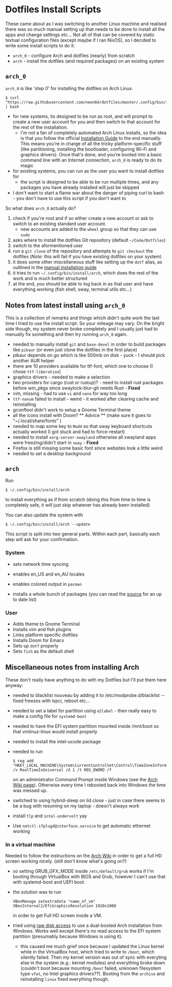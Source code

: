 # Dotfiles Install Scripts

These came about as I was switching to another Linux machine and realised there was so much manual setting up that needs to be done to install all the apps and change settings etc... Not all of that can be covered by static textual configuration files (except maybe if I ran NixOS), so I decided to write some install scripts to do it.

- `arch_0` - configure Arch and dotfiles (nearly) from scratch
- `arch` - install the dotfiles (and required packages) on an existing system

## `arch_0`

`arch_0` is like 'step 0' for installing the dotfiles on Arch Linux.

    $ curl "https://raw.githubusercontent.com/neon64/dotfiles/master/.config/bin/install/arch_0" | bash

- for new systems, its designed to be run as root, and will prompt to create a new user account for you and then switch to that account for the rest of the installation.
    - I'm not a fan of completely automated Arch Linux installs, so the idea is that you follow the official [Installation Guide](https://wiki.archlinux.org/index.php/installation_guide) to the end manually. This means you're in charge of all the tricky platform-specific stuff (like partitioning, installing the bootloader, configuring Wi-Fi and graphics drivers). Once that's done, and you're booted into a basic command line with an Internet connection, `arch_0` is ready to do its magic
- for existing systems, you can run as the user you want to install dotfiles for
    - the script is designed to be able to be run multiple times, and any packages you have already installed will just be skipped
- I don't want to start a flame war about the danger of piping curl to bash - you don't have to use this script if you don't want to

So what does `arch_0` actually do?

1. check if you're root and if so either create a new account or ask to switch to an existing standard user account.
    - new accounts are added to the `wheel` group so that they can use `sudo`
2. asks where to install the dotfiles Git repository (default `~/Code/Dotfiles`)
3. switch to the aformentioned user
4. run a `git clone` of the repository and attempts to `git checkout` the dotfiles (*Note:* this will fail if you have existing dotfiles on your system)
5. it does some other miscellaneous stuff like setting up the `dotf` alias, as outlined in the [manual installation guide](https://github.com/neon64/dotfiles/blob/master/.config/README.md#manual-installation)
6. it tries to run `~/.config/bin/install/arch`, which does the rest of the work and is much better structured
7. at the end, you should be able to log back in as that user and have everything working (fish shell, sway, terminal utils etc...)

## Notes from latest install using `arch_0`

This is a collection of remarks and things which didn't quite work the last time I tried to use the install script. So your mileage may vary. On the bright side though, my system never broke completely and I usually just had to manually fix something and then try running `arch_0` again.

- needed to manually install `git` and `base-devel` in order to build packages like `pikaur` (or even just clone the dotfiles in the first place)
- pikaur depends on go which is like 500mb on disk - yuck - I should pick another AUR helper
- there are 10 providers available for ttf-font, which one to choose (I chose `ttf-liberation`)
- graphics drivers - needed to make a selection
- two providers for cargo (rust or rustup)? - need to install rust packages before wm_pkgs since swaylock-blur-git needs Rust - **Fixed**
- vim, missing - had to use `vi` and `nano` for way too long
- `ttf-nanum` failed to install - weird - it worked after clearing cache and reinstalling
- gconftool didn't work to setup a Gnome Terminal theme
- all the icons install with Doom? ** Advice ** (make sure it goes to "~/.local/share/fonts" )
- needed to map some key to `Mod4` so that sway keyboard shortcuts actually worked (I got stuck and had to force-restart)
- needed to install `xorg-server-xwayland` otherwise all xwayland apps were freezing/didn't start in `sway` - **Fixed**
- Firefox is still missing some basic font since websites look a little weird
- needed to set a desktop background

## `arch`

Run

    $ ~/.config/bin/install/arch

to install everything as if from scratch (doing this from time to time is completely safe, it will just skip whatever has already been installed)

You can also update the system with

    $ ~/.config/bin/install/arch --update

This script is split into two general parts. Within each part, basically each
step will ask for your confirmation.

### System

- sets network time syncing
- enables en_US and en_AU locales
- enables colored output in `pacman`

- installs a whole bunch of packages (you can read the
  [source](https://github.com/neon64/dotfiles/blob/master/.config/bin/install/arch)
  for an up to date list)

### User

- Adds theme to Gnome Terminal
- Installs vim and fish plugins
- Links platform specific dotfiles
- Installs Doom for Emacs
- Sets up `dotf` properly
- Sets `fish` as the default shell

## Miscellaneous notes from installing Arch

These don't really have anything to do with my Dotfiles but I'll put them here anyway:

- needed to blacklist nouveau by adding it to /etc/modprobe.d/blacklist -- fixed
  freezes with lspci, reboot etc...
- needed to set a label for partition using `e2label` - then really easy to make
  a config file for `systemd-boot`
- needed to have the EFI system partition mounted inside /mnt/boot so that
  vmlinuz-linux would install properly
- needed to install the intel-ucode package

- needed to run

    ```
    $ reg add "HKEY_LOCAL_MACHINE\System\CurrentControlSet\Control\TimeZoneInformation" /v RealTimeIsUniversal /d 1 /t REG_DWORD /f
    ```

     on an administrator Command Prompt inside Windows (see the [Arch Wiki
     page](https://wiki.archlinux.org/index.php/System_time)). Otherwise every time
     I rebooted back into Windows the time was messed up.

- switched to using hybrid-sleep on lid close - just in case there seems to be a
 bug with resuming on my laptop - doesn't always work
- install `tlp` and `intel-undervolt` yay

- Use `netctl-ifplugd@interface.service` to get automatic ethernet working

 ### In a virtual machine

Needed to follow the instructions on the [Arch Wiki](https://wiki.archlinux.org/index.php/VirtualBox#Set_optimal_framebuffer_resolution) in order to get a full HD screen working nicely. (still don't know what's going on?)
 - so setting GRUB_GFX_MODE inside `/etc/default/grub` works if I'm booting through VirtualBox with BIOS and Grub, however I can't use that with systemd-boot and UEFI boot.
 - the solution was to run

    ```
    VBoxManage setextradata "name_of_vm" VBoxInternal2/EfiGraphicsResolution 1920x1080
    ```

    in order to get Full HD screen inside a VM.

- tried using [raw disk access](https://www.virtualbox.org/manual/ch09.html#rawdisk) to use a dual-booted Arch installation from Windows. Works well except there's no read access to the EFI system partition (presumably because Windows is using it).
    - this caused me much grief once because I updated the Linux kernel while in the VirtualBox host, which tried to write to `/boot`, which silently failed. Then my kernel version was out of sync with everyting else in the system (e.g.: kernel modules) and everything broke down (couldn't boot because mounting `/boot` failed, unknown filesystem type `vfat`, no Intel graphics drivers??). Booting from the `archiso` and reinstalling `linux` fixed everything though.

